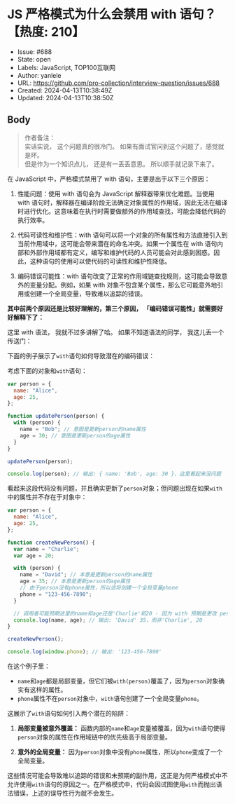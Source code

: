 # JS 严格模式为什么会禁用 with 语句？【热度: 210】

- Issue: #688
- State: open
- Labels: JavaScript, TOP100互联网
- Author: yanlele
- URL: https://github.com/pro-collection/interview-question/issues/688
- Created: 2024-04-13T10:38:49Z
- Updated: 2024-04-13T10:38:50Z

## Body

> 作者备注：  
> 实话实说， 这个问题真的很冷门。 如果有面试官问到这个问题了，感觉就是坏。  
> 但是作为一个知识点儿， 还是有一丢丢意思。 所以顺手就记录下来了。

在 JavaScript 中，严格模式禁用了 with 语句，主要是出于以下三个原因：

1. 性能问题：使用 with 语句会为 JavaScript 解释器带来优化难题。当使用 with 语句时，解释器在编译阶段无法确定对象属性的作用域，因此无法在编译时进行优化。这意味着在执行时需要做额外的作用域查找，可能会降低代码的执行效率。

2. 代码可读性和维护性：with 语句可以将一个对象的所有属性和方法直接引入到当前作用域中，这可能会带来潜在的命名冲突。如果一个属性在 with 语句内部和外部作用域都有定义，编写和维护代码的人员可能会对此感到困惑。因此，这种语句的使用可以使代码的可读性和维护性降低。

3. 编码错误可能性：with 语句改变了正常的作用域链查找规则，这可能会导致意外的变量分配。例如，如果 with 对象不包含某个属性，那么它可能意外地引用或创建一个全局变量，导致难以追踪的错误。

**其中前两个原因还是比较好理解的，第三个原因， 「编码错误可能性」就需要好好解释下了：**

这里 with 语法， 我就不过多讲解了哈。 如果不知道语法的同学， 我这儿丢一个传送门：

下面的例子展示了`with`语句如何导致潜在的编码错误：

考虑下面的对象和`with`语句：

```javascript
var person = {
  name: "Alice",
  age: 25,
};

function updatePerson(person) {
  with (person) {
    name = "Bob"; // 意图是更新person的name属性
    age = 30; // 意图是更新person的age属性
  }
}

updatePerson(person);

console.log(person); // 输出: { name: 'Bob', age: 30 }，这里看起来没问题
```

看起来这段代码没有问题，并且确实更新了`person`对象；但问题出现在如果`with`中的属性并不存在于对象中：

```javascript
var person = {
  name: "Alice",
  age: 25,
};

function createNewPerson() {
  var name = "Charlie";
  var age = 20;

  with (person) {
    name = "David"; // 本意是更新person的name属性
    age = 35; // 本意是更新person的age属性
    // 由于person没有phone属性，所以这将创建一个全局变量phone
    phone = "123-456-7890";
  }

  // 调用者可能预期这里的name和age还是'Charlie'和20 - 因为 with 预期是更改 person 的属性；
  console.log(name, age); // 输出: 'David' 35，而非'Charlie', 20
}

createNewPerson();

console.log(window.phone); // 输出: '123-456-7890'
```

在这个例子里：

- `name`和`age`都是局部变量，但它们被`with(person)`覆盖了，因为`person`对象确实有这样的属性。
- `phone`属性不在`person`对象中，`with`语句创建了一个全局变量`phone`。

这展示了`with`语句如何引入两个潜在的陷阱：

1. **局部变量被意外覆盖：** 函数内部的`name`和`age`变量被覆盖，因为`with`语句使得`person`对象的属性在作用域链中的优先级高于局部变量。

2. **意外的全局变量：** 因为`person`对象中没有`phone`属性，所以`phone`变成了一个全局变量。

这些情况可能会导致难以追踪的错误和未预期的副作用，这正是为何严格模式中不允许使用`with`语句的原因之一。在严格模式中，代码会因试图使用`with`而抛出语法错误，上述的误导性行为就不会发生。

